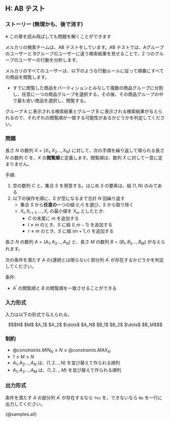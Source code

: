 ## H: AB テスト

### ストーリー (無理かも、後で消す)
※ この章を読み飛ばしても問題を解くことができます


メルカリの検索チームは、AB テストをしています。AB テストでは、Aグループのユーザーと Bグループのユーザーに違う検索結果を見せることで、2 つのグループのユーザーの行動を分析します。

メルカリのすべてのユーザーは、以下のような行動ルールに従って順番にすべての商品を閲覧します。

- すでに閲覧した商品をパーティションとみなして複数の商品グループに分割し、任意に一つの商品グループを選択する。その後、その商品グループの中で最も安い商品を選択し、閲覧する。

グループ A に表示される検索結果とグループ B に表示される検索結果が与えられるので、それぞれの閲覧順が一致する可能性があるかどうかを判定してください。

### 問題

長さ $N$ の数列 $X = (X_1, X_2 \ldots, X_N)$ に対して、次の手順を繰り返して得られる長さ $N$ の数列 $C$ を、$X$ の**閲覧順**と定義します。閲覧順は、数列 $X$ に対して一意に定まりません。

手順:

1. 空の数列 $C$ と、集合 $S$ を用意する。はじめ $S$ の要素は、組 $(1, N)$ のみである
2. 以下の操作を順に、$S$ が空になるまで合計 $N$ 回繰り返す
    - 集合 $S$ から**任意の**一つの組 $(l, r)$ を選び、$S$ から取り除く
    - $X_l, X_{l+1}, \ldots, X_r$ の最小値を $X_{m}$ としたとき:
        - $C$ の末尾に $m$ を追加する
        - $l \neq m$ のとき、$S$ に組 $(l, m-1)$ を追加する
        - $r \neq m$ のとき、$S$ に組 $(m+1, r)$ を追加する

長さ $N$ の数列 $A = (A_1, A_2 \ldots, A_N)$ と、長さ $M$ の数列 $B = (B_1, B_2 \ldots, B_M)$ が与えられます。

次の条件を満たす $A$ の(連続とは限らない) 部分列 $A^{'}$ が存在するかどうかを判定してください。

条件:

- $A^{'}$ の閲覧順と $B$ の閲覧順を一致させることができる


### 入力形式
入力は以下の形式で与えられる。

``` math
$N$ $M$
$A_1$ $A_2$ $\dots$ $A_N$
$B_1$ $B_2$ $\dots$ $B_M$
```

### 制約

- ${@constraints.MIN_N} \leq N \leq {@constraints.MAX_N}$
- $1 \leq M \leq N$
- $A_1, A_2 \ldots, A_N$ は、$(1, 2 \ldots, N)$ を並び替えて作られる順列
- $A_1, A_2 \ldots, A_M$ は、$(1, 2 \ldots, M)$ を並び替えて作られる順列

### 出力形式
条件を満たす $A$ の部分列 $A^{'}$ が存在するなら `Yes` を、できないなら `No` を一行に出力してください。

{@samples.all}
